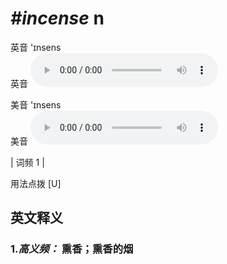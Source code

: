 # ***\#incense*** n
英音 'ɪnsens  
英音
<audio src="./media/incense-B.aac" controls="controls"></audio>

美音 'ɪnsens  
美音
<audio src="./media/incense.aac" controls="controls"></audio>



| 词频 1 |  

用法点拨  [U]

英文释义
---
### 1.*高义频：* **熏香；熏香的烟**  


